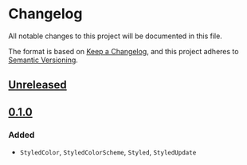 # Changelog

All notable changes to this project will be documented in this file.

The format is based on [Keep a Changelog](https://keepachangelog.com/en/1.0.0/),
and this project adheres to [Semantic Versioning](https://semver.org/spec/v2.0.0.html).

## [Unreleased]

## [0.1.0]

### Added

- `StyledColor`, `StyledColorScheme`, `Styled`, `StyledUpdate`

[Unreleased]: https://github.com/farzadshbfn/styled/compare/0.1.0...master
[0.1.0]: https://github.com/farzadshbfn/Styled/releases/tag/0.1.0
